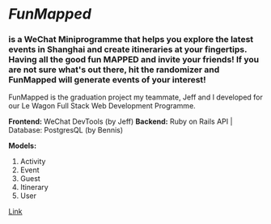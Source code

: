 # *FunMapped*

### is a WeChat Miniprogramme that helps you explore the latest events in Shanghai and create itineraries at your fingertips. Having all the good fun MAPPED and invite your friends! If you are not sure what's out there, hit the randomizer and FunMapped will generate events of your interest!

FunMapped is the graduation project my teammate, Jeff and I developed for our Le Wagon Full Stack Web Development Programme. 

**Frontend:** WeChat DevTools (by Jeff)
**Backend:** Ruby on Rails API | Database: PostgresQL (by Bennis)

**Models:** 
1. Activity
2. Event
3. Guest
4. Itinerary
5. User

[Link](https://youtu.be/36X3Keu3t_A)

